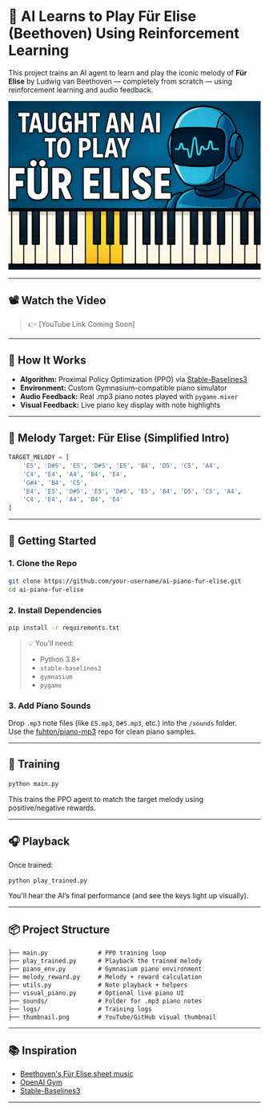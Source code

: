 
# 🎹 AI Learns to Play Für Elise (Beethoven) Using Reinforcement Learning

This project trains an AI agent to learn and play the iconic melody of **Für Elise** by Ludwig van Beethoven — completely from scratch — using reinforcement learning and audio feedback.

![thumbnail](thumbnail.png)

---

## 📽️ Watch the Video
> 👉 [YouTube Link Coming Soon]

---

## 🧠 How It Works

- **Algorithm:** Proximal Policy Optimization (PPO) via [Stable-Baselines3](https://github.com/DLR-RM/stable-baselines3)
- **Environment:** Custom Gymnasium-compatible piano simulator
- **Audio Feedback:** Real .mp3 piano notes played with `pygame.mixer`
- **Visual Feedback:** Live piano key display with note highlights

---

## 🎵 Melody Target: Für Elise (Simplified Intro)

```python
TARGET_MELODY = [
    'E5', 'D#5', 'E5', 'D#5', 'E5', 'B4', 'D5', 'C5', 'A4',
    'C4', 'E4', 'A4', 'B4', 'E4',
    'G#4', 'B4', 'C5',
    'E4', 'E5', 'D#5', 'E5', 'D#5', 'E5', 'B4', 'D5', 'C5', 'A4',
    'C4', 'E4', 'A4', 'B4', 'E4'
]
```

---

## 🚀 Getting Started

### 1. Clone the Repo

```bash
git clone https://github.com/your-username/ai-piano-fur-elise.git
cd ai-piano-fur-elise
```

### 2. Install Dependencies

```bash
pip install -r requirements.txt
```

> 💡 You’ll need:
> - Python 3.8+
> - `stable-baselines3`
> - `gymnasium`
> - `pygame`

### 3. Add Piano Sounds

Drop `.mp3` note files (like `E5.mp3`, `D#5.mp3`, etc.) into the `/sounds` folder.  
Use the [fuhton/piano-mp3](https://github.com/fuhton/piano-mp3) repo for clean piano samples.

---

## 🎯 Training

```bash
python main.py
```

This trains the PPO agent to match the target melody using positive/negative rewards.

---

## 🎧 Playback

Once trained:

```bash
python play_trained.py
```

You'll hear the AI’s final performance (and see the keys light up visually).

---

## 📦 Project Structure

```
├── main.py              # PPO training loop
├── play_trained.py      # Playback the trained melody
├── piano_env.py         # Gymnasium piano environment
├── melody_reward.py     # Melody + reward calculation
├── utils.py             # Note playback + helpers
├── visual_piano.py      # Optional live piano UI
├── sounds/              # Folder for .mp3 piano notes
├── logs/                # Training logs
├── thumbnail.png        # YouTube/GitHub visual thumbnail
```

---

## 📚 Inspiration

- [Beethoven's Für Elise sheet music](https://musescore.com/classicman/scores/17620)
- [OpenAI Gym](https://gymnasium.farama.org/)
- [Stable-Baselines3](https://github.com/DLR-RM/stable-baselines3)

---
